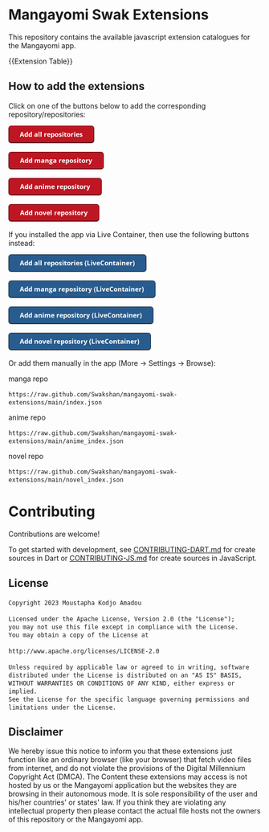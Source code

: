 # Mangayomi Swak Extensions

This repository contains the available javascript extension catalogues for the Mangayomi app.

{{Extension Table}}

## How to add the extensions

Click on one of the buttons below to add the corresponding repository/repositories:

<a href="https://intradeus.github.io/http-protocol-redirector?r=mangayomi://add-repo?repo_name=Mangayomi-Swak-extensions&repo_url=https://github.com/Swakshan/mangayomi-swak-extensions&manga_url=https://raw.github.com/Swakshan/mangayomi-swak-extensions/main/index.json&anime_url=https://raw.github.com/Swakshan/mangayomi-swak-extensions/main/anime_index.json&novel_url=https://raw.github.com/Swakshan/mangayomi-swak-extensions/main/novel_index.json"><img alt="Add all repositories" src="images/add-all-repositories.png" height="35"></a>

<a href="https://intradeus.github.io/http-protocol-redirector?r=mangayomi://add-repo?repo_name=Mangayomi-Swak-extensions&repo_url=https://github.com/Swakshan/mangayomi-swak-extensions&manga_url=https://raw.github.com/Swakshan/mangayomi-swak-extensions/main/index.json"><img alt="Add manga repository" src="images/add-manga-repository.png" height="35"></a>

<a href="https://intradeus.github.io/http-protocol-redirector?r=mangayomi://add-repo?repo_name=Mangayomi-Swak-extensions&repo_url=https://github.com/Swakshan/mangayomi-swak-extensions&anime_url=https://raw.github.com/Swakshan/mangayomi-swak-extensions/main/anime_index.json"><img alt="Add anime repository" src="images/add-anime-repository.png" height="35"></a>

<a href="https://intradeus.github.io/http-protocol-redirector?r=mangayomi://add-repo?repo_name=Mangayomi-Swak-extensions&repo_url=https://github.com/Swakshan/mangayomi-swak-extensions&novel_url=https://raw.github.com/Swakshan/mangayomi-swak-extensions/main/novel_index.json"><img alt="Add novel repository" src="images/add-novel-repository.png" height="35"></a>

If you installed the app via Live Container, then use the following buttons instead:

<a href="https://intradeus.github.io/http-protocol-redirector?r=livecontainer://open-url?url=aHR0cHM6Ly9naXRodWIuY29tL1N3YWtzaGFuL21hbmdheW9taS1zd2FrLWV4dGVuc2lvbnMmbWFuZ2FfdXJsPWh0dHBzOi8vcmF3LmdpdGh1Yi5jb20vU3dha3NoYW4vbWFuZ2F5b21pLXN3YWstZXh0ZW5zaW9ucy9tYWluL2luZGV4Lmpzb24mYW5pbWVfdXJsPWh0dHBzOi8vcmF3LmdpdGh1Yi5jb20vU3dha3NoYW4vbWFuZ2F5b21pLXN3YWstZXh0ZW5zaW9ucy9tYWluL2FuaW1lX2luZGV4Lmpzb24mbm92ZWxfdXJsPWh0dHBzOi8vcmF3LmdpdGh1Yi5jb20vU3dha3NoYW4vbWFuZ2F5b21pLXN3YWstZXh0ZW5zaW9ucy9tYWluL25vdmVsX2luZGV4Lmpzb24="><img alt="Add all repositories" src="images/add-all-repositories-livecontainer.png" height="35"></a>

<a href="https://intradeus.github.io/http-protocol-redirector?r=livecontainer://open-url?url=bWFuZ2F5b21pOi8vYWRkLXJlcG8/cmVwb19uYW1lPU1hbmdheW9taS1Td2FrLWV4dGVuc2lvbnMmcmVwb191cmw9aHR0cHM6Ly9naXRodWIuY29tL1N3YWtzaGFuL21hbmdheW9taS1zd2FrLWV4dGVuc2lvbnMmbWFuZ2FfdXJsPWh0dHBzOi8vcmF3LmdpdGh1Yi5jb20vU3dha3NoYW4vbWFuZ2F5b21pLXN3YWstZXh0ZW5zaW9ucy9tYWluL2luZGV4Lmpzb24="><img alt="Add manga repository" src="images/add-manga-repository-livecontainer.png" height="35"></a>

<a href="https://intradeus.github.io/http-protocol-redirector?r=livecontainer://open-url?urlbWFuZ2F5b21pOi8vYWRkLXJlcG8/cmVwb19uYW1lPU1hbmdheW9taS1Td2FrLWV4dGVuc2lvbnMmcmVwb191cmw9aHR0cHM6Ly9naXRodWIuY29tL1N3YWtzaGFuL21hbmdheW9taS1zd2FrLWV4dGVuc2lvbnMmYW5pbWVfdXJsPWh0dHBzOi8vcmF3LmdpdGh1Yi5jb20vU3dha3NoYW4vbWFuZ2F5b21pLXN3YWstZXh0ZW5zaW9ucy9tYWluL2FuaW1lX2luZGV4Lmpzb24="><img alt="Add anime repository" src="images/add-anime-repository-livecontainer.png" height="35"></a>

<a href="https://intradeus.github.io/http-protocol-redirector?r=livecontainer://open-url?url=bWFuZ2F5b21pOi8vYWRkLXJlcG8/cmVwb19uYW1lPU1hbmdheW9taS1Td2FrLWV4dGVuc2lvbnMmcmVwb191cmw9aHR0cHM6Ly9naXRodWIuY29tL1N3YWtzaGFuL21hbmdheW9taS1zd2FrLWV4dGVuc2lvbnMmbm92ZWxfdXJsPWh0dHBzOi8vcmF3LmdpdGh1Yi5jb20vU3dha3NoYW4vbWFuZ2F5b21pLXN3YWstZXh0ZW5zaW9ucy9tYWluL25vdmVsX2luZGV4Lmpzb24="><img alt="Add novel repository" src="images/add-novel-repository-livecontainer.png" height="35"></a>

Or add them manually in the app (More -> Settings -> Browse):

manga repo
```
https://raw.github.com/Swakshan/mangayomi-swak-extensions/main/index.json
```

anime repo 
```
https://raw.github.com/Swakshan/mangayomi-swak-extensions/main/anime_index.json
```

novel repo 
```
https://raw.github.com/Swakshan/mangayomi-swak-extensions/main/novel_index.json
```

# Contributing

Contributions are welcome!

To get started with development, see [CONTRIBUTING-DART.md](./CONTRIBUTING-DART.md) for create sources in Dart or [CONTRIBUTING-JS.md](./CONTRIBUTING-JS.md) for create sources in JavaScript.

## License

    Copyright 2023 Moustapha Kodjo Amadou

    Licensed under the Apache License, Version 2.0 (the "License");
    you may not use this file except in compliance with the License.
    You may obtain a copy of the License at

    http://www.apache.org/licenses/LICENSE-2.0

    Unless required by applicable law or agreed to in writing, software
    distributed under the License is distributed on an "AS IS" BASIS,
    WITHOUT WARRANTIES OR CONDITIONS OF ANY KIND, either express or implied.
    See the License for the specific language governing permissions and
    limitations under the License.



## Disclaimer

We hereby issue this notice to inform you that these extensions just function like an ordinary browser (like your browser) that fetch video files from internet, and do not violate the provisions of the Digital Millennium Copyright Act (DMCA). The Content these extensions may access is not hosted by us or the Mangayomi application but the websites they are browsing in their autonomous mode. It is sole responsibility of the user and his/her countries' or states' law. If you think they are violating any intellectual property then please contact the actual file hosts not the owners of this repository or the Mangayomi app.
